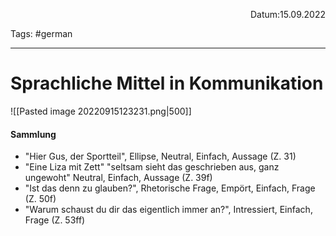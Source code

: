 <p align="right">Datum:15.09.2022</p>

Tags: #german 

---
# Sprachliche Mittel in Kommunikation
![[Pasted image 20220915123231.png|500]]

#### Sammlung 
- "Hier Gus, der Sportteil", Ellipse, Neutral, Einfach, Aussage (Z. 31)
- "Eine Liza mit Zett" "seltsam sieht das geschrieben aus, ganz ungewoht" Neutral, Einfach, Aussage (Z. 39f)
- "Ist das denn zu glauben?", Rhetorische Frage, Empört, Einfach, Frage (Z. 50f)
- "Warum schaust du dir das eigentlich immer an?", Intressiert, Einfach, Frage  (Z. 53ff)